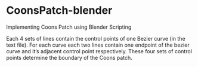 # CoonsPatch-blender
Implementing Coons Patch using Blender Scripting

Each 4 sets of lines contain the control points of one Bezier curve (in the text file). For each curve each two lines contain one endpoint of the bezier curve
and it’s adjacent control point respectively. These four sets of control points determine the boundary of the Coons patch.
